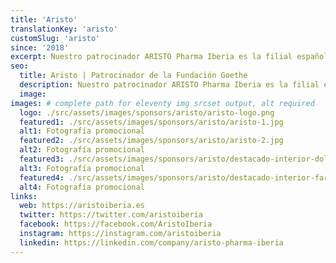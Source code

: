 ```yaml
---
title: 'Aristo'
translationKey: 'aristo'
customSlug: 'aristo'
since: '2018'
excerpt: Nuestro patrocinador ARISTO Pharma Iberia es la filial española del grupo de empresas alemán Aristo Phar. GmbH con muchos años de experiencia en la industria farmacéutica y con sede en Berlín.
seo:
  title: Aristo | Patrocinador de la Fundación Goethe
  description: Nuestro patrocinador ARISTO Pharma Iberia es la filial española del grupo de empresas alemán Aristo Phar. GmbH con muchos años de experiencia en la industria farmacéutica y con sede en Berlín.
  image:
images: # complete path for eleventy img srcset output, alt required
  logo: ./src/assets/images/sponsors/aristo/aristo-logo.png
  featured1: ./src/assets/images/sponsors/aristo/aristo-1.jpg
  alt1: Fotografía promocional
  featured2: ./src/assets/images/sponsors/aristo/aristo-2.jpg
  alt2: Fotografía promocional
  featured3: ./src/assets/images/sponsors/aristo/destacado-interior-dolor.jpg
  alt3: Fotografía promocional
  featured4: ./src/assets/images/sponsors/aristo/destacado-interior-farmacias.jpg
  alt4: Fotografía promocional
links:
  web: https://aristoiberia.es
  twitter: https://twitter.com/aristoiberia
  facebook: https://facebook.com/AristoIberia
  instagram: https://instagram.com/aristoiberia
  linkedin: https://linkedin.com/company/aristo-pharma-iberia
---
```

